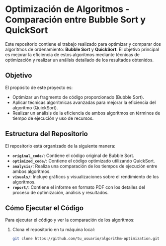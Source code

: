 # Optimización de Algoritmos - Comparación entre Bubble Sort y QuickSort

Este repositorio contiene el trabajo realizado para optimizar y comparar dos algoritmos de ordenamiento: **Bubble Sort** y **QuickSort**. El objetivo principal es mejorar la eficiencia de estos algoritmos mediante técnicas de optimización y realizar un análisis detallado de los resultados obtenidos.

## Objetivo

El propósito de este proyecto es:
- Optimizar un fragmento de código proporcionado (Bubble Sort).
- Aplicar técnicas algorítmicas avanzadas para mejorar la eficiencia del algoritmo (QuickSort).
- Realizar un análisis de la eficiencia de ambos algoritmos en términos de tiempo de ejecución y uso de recursos.

## Estructura del Repositorio

El repositorio está organizado de la siguiente manera:

- **`original_code/`**: Contiene el código original de Bubble Sort.
- **`optimized_code/`**: Contiene el código optimizado utilizando QuickSort.
- **`analysis/`**: Realiza una comparación de los tiempos de ejecución entre ambos algoritmos.
- **`visuals/`**: Incluye gráficos y visualizaciones sobre el rendimiento de los algoritmos.
- **`report/`**: Contiene el informe en formato PDF con los detalles del proceso de optimización, análisis y resultados.

## Cómo Ejecutar el Código

Para ejecutar el código y ver la comparación de los algoritmos:

1. Clona el repositorio en tu máquina local:
   ```bash
   git clone https://github.com/tu_usuario/algorithm-optimization.git
